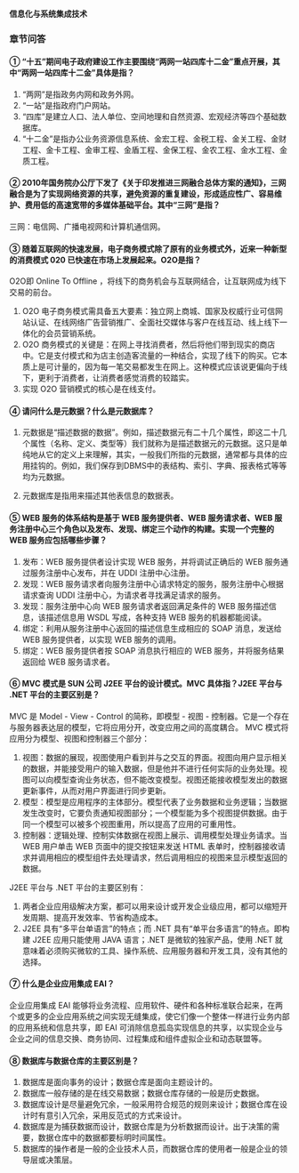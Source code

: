 #### 信息化与系统集成技术

### 章节问答

#### ① “十五”期间电子政府建设工作主要围绕“两网一站四库十二金”重点开展，其中“两网一站四库十二金”具体是指？

1. “两网”是指政务内网和政务外网。
2. “一站”是指政府门户网站。
3. “四库”是建立人口、法人单位、空间地理和自然资源、宏观经济等四个基础数据库。
4. “十二金”是指办公业务资源信息系统、金宏工程、金税工程、金关工程、金财工程、金卡工程、金审工程、金盾工程、金保工程、金农工程、金水工程、金质工程。

#### ② 2010年国务院办公厅下发了《关于印发推进三网融合总体方案的通知》，三网融合是为了实现网络资源的共享，避免资源的重复建设，形成适应性广、容易维护、费用低的高速宽带的多媒体基础平台。其中“三网”是指？

三网：电信网、广播电视网和计算机通信网。

#### ③ 随着互联网的快速发展，电子商务模式除了原有的业务模式外，近来一种新型的消费模式 020 已快速在市场上发展起来。O2O是指？

O2O即 Online To Offline ，将线下的商务机会与互联网结合，让互联网成为线下交易的前台。

1. O2O 电子商务模式需具备五大要素：独立网上商城、国家及权威行业可信网站认证、在线网络广告营销推广、全面社交媒体与客户在线互动、线上线下一体化的会员营销系统。
2. O2O 商务模式的关键是：在网上寻找消费者，然后将他们带到现实的商店中。它是支付模式和为店主创造客流量的一种结合，实现了线下的购买。它本质上是可计量的，因为每一笔交易都发生在网上。这种模式应该说更偏向于线下，更利于消费者，让消费者感觉消费的较踏实。
3. 实现 O2O 营销模式的核心是在线支付。

#### ④ 请问什么是元数据？什么是元数据库？

1. 元数据是“描述数据的数据”。例如，描述数据元有二十几个属性，即这二十几个属性（名称、定义、类型等）我们就称为是描述数据元的元数据。这只是单纯地从它的定义上来理解，其实，一般我们所指的元数据，通常都与具体的应用挂钩的。例如，我们保存到DBMS中的表结构、索引、字典、报表格式等等均为元数据。

2. 元数据库是指用来描述其他表信息的数据表。

#### ⑤ WEB 服务的体系结构是基于 WEB 服务提供者、WEB 服务请求者、WEB 服务注册中心三个角色以及发布、发现、绑定三个动作的构建。实现一个完整的 WEB 服务应包括哪些步骤？

1. 发布：WEB 服务提供者设计实现 WEB 服务，并将调试正确后的 WEB 服务通过服务注册中心发布，并在 UDDI 注册中心注册。
2. 发现：WEB 服务请求者向服务注册中心请求特定的服务，服务注册中心根据请求查询 UDDI 注册中心，为请求者寻找满足请求的服务。
3. 发现：服务注册中心向 WEB 服务请求者返回满足条件的 WEB 服务描述信息，该描述信息用 WSDL 写成，各种支持 WEB 服务的机器都能阅读。
4. 绑定：利用从服务注册中心返回的描述信息生成相应的 SOAP 消息，发送给 WEB 服务提供者，以实现 WEB 服务的调用。
5. 绑定：WEB 服务提供者按 SOAP 消息执行相应的 WEB 服务，并将服务结果返回给 WEB 服务请求者。 

#### ⑥ MVC 模式是 SUN 公司 J2EE 平台的设计模式。MVC 具体指？J2EE 平台与 .NET 平台的主要区别是？

MVC 是 Model - View - Control 的简称，即模型 - 视图 - 控制器。它是一个存在与服务器表达层的模型，它将应用分开，改变应用之间的高度耦合。 MVC 模式将应用分为模型、视图和控制器三个部分：

1. 视图：数据的展现，视图使用户看到并与之交互的界面。视图向用户显示相关的数据，并能接受用户的输入数据，但是他并不进行任何实际的业务处理。视图可以向模型查询业务状态，但不能改变模型。视图还能接收模型发出的数据更新事件，从而对用户界面进行同步更新。
2. 模型：模型是应用程序的主体部分。模型代表了业务数据和业务逻辑；当数据发生改变时，它要负责通知视图部分；一个模型能为多个视图提供数据。由于同一个模型可以被多个视图重用，所以提高了应用的可重用性。
3. 控制器：逻辑处理、控制实体数据在视图上展示、调用模型处理业务请求。当 WEB 用户单击 WEB 页面中的提交按钮来发送 HTML 表单时，控制器接收请求并调用相应的模型组件去处理请求，然后调用相应的视图来显示模型返回的数据。

J2EE 平台与 .NET 平台的主要区别有：

1. 两者企业应用级解决方案，都可以用来设计或开发企业级应用，都可以缩短开发周期、提高开发效率、节省构造成本。
2. J2EE 具有“多平台单语言”的特点；而 .NET 具有“单平台多语言”的特点。即构建 J2EE 应用只能使用 JAVA 语言；.NET 是微软的独家产品，使用 .NET 就意味着必须购买微软的工具、操作系统、应用服务器和开发工具，没有其他的选择。

#### ⑦ 什么是企业应用集成 EAI？

企业应用集成 EAI 能够将业务流程、应用软件、硬件和各种标准联合起来，在两个或更多的企业应用系统之间实现无缝集成，使它们像一个整体一样进行业务内部的应用系统和信息共享，即 EAI 可消除信息孤岛实现信息的共享，以实现企业与企业之间的信息交换、商务协同、过程集成和组件虚拟企业和动态联盟等。

#### ⑧ 数据库与数据仓库的主要区别是？

1. 数据库是面向事务的设计；数据仓库是面向主题设计的。
2. 数据库一般存储的是在线交易数据；数据仓库存储的一般是历史数据。
3. 数据库设计是尽量避免冗余，一般采用符合规范的规则来设计；数据仓库在设计时有意引入冗余，采用反范式的方式来设计。
4. 数据库是为捕获数据而设计，数据仓库是为分析数据而设计。出于决策的需要，数据仓库中的数据都要标明时间属性。
5. 数据库的操作者是一般的企业技术人员，而数据仓库的使用者一般是企业的领导层或决策层。



